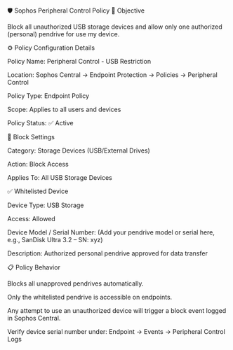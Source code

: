 🛡️ Sophos Peripheral Control Policy
🎯 Objective

Block all unauthorized USB storage devices and allow only one authorized (personal) pendrive for use my device.

⚙️ Policy Configuration Details

Policy Name: Peripheral Control - USB Restriction

Location: Sophos Central → Endpoint Protection → Policies → Peripheral Control

Policy Type: Endpoint Policy

Scope: Applies to all users and devices

Policy Status: ✅ Active

🚫 Block Settings

Category: Storage Devices (USB/External Drives)

Action: Block Access

Applies To: All USB Storage Devices

✅ Whitelisted Device

Device Type: USB Storage

Access: Allowed

Device Model / Serial Number: (Add your pendrive model or serial here, e.g., SanDisk Ultra 3.2 – SN: xyz)

Description: Authorized personal pendrive approved for data transfer

📋 Policy Behavior

Blocks all unapproved pendrives automatically.

Only the whitelisted pendrive is accessible on endpoints.

Any attempt to use an unauthorized device will trigger a block event logged in Sophos Central.


Verify device serial number under:
Endpoint → Events → Peripheral Control Logs
